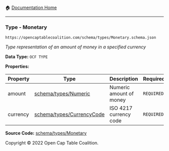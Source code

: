 :house: [Documentation Home](https://naveedn.github.io/Open-Cap-Format-OCF)

---

### Type - Monetary

`https://opencaptablecoalition.com/schema/types/Monetary.schema.json`

_Type representation of an amount of money in a specified currency_

**Data Type:** `OCF TYPE`

**Properties:**

| Property | Type                                                                                                 | Description             | Required   |
| -------- | ---------------------------------------------------------------------------------------------------- | ----------------------- | ---------- |
| amount   | [schema/types/Numeric](https://naveedn.github.io/Open-Cap-Format-OCF/schema/types/Numeric)           | Numeric amount of money | `REQUIRED` |
| currency | [schema/types/CurrencyCode](https://naveedn.github.io/Open-Cap-Format-OCF/schema/types/CurrencyCode) | ISO 4217 currency code  | `REQUIRED` |

**Source Code:** [schema/types/Monetary](https://github.com/Open-Cap-Table-Coalition/Open-Cap-Format-OCF/blob/main/schema/types/Monetary.schema.json)

Copyright © 2022 Open Cap Table Coalition.
